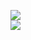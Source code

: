 [![](https://img.shields.io/badge/Made%20With-Github%20Spray-lightgrey.svg?style=for-the-badge&logo=github)](https://github.com/Annihil/github-spray#19156)  
[![](https://i.imgur.com/2DrTn0Z.gif)](https://github.com/Annihil/github-spray)